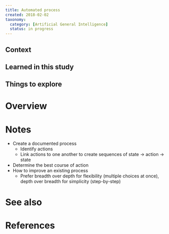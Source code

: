 ```yaml
---
title: Automated process
created: 2018-02-02
taxonomy:
  category: [Artificial General Intelligence]
  status: in progress
---
```


## Context

## Learned in this study

## Things to explore

# Overview

# Notes
* Create a documented process
	* Identify actions
	* Link actions to one another to create sequences of state -> action -> state
* Determine the best course of action
* How to improve an existing process
	* Prefer breadth over depth for flexibility (multiple choices at once), depth over breadth for simplicity (step-by-step)

# See also

# References
